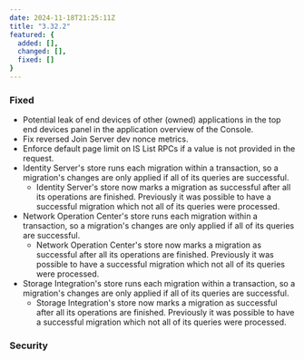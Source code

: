 ```yaml
---
date: 2024-11-18T21:25:11Z
title: "3.32.2"
featured: {
  added: [],
  changed: [],
  fixed: []
}
---
```


### Fixed

- Potential leak of end devices of other (owned) applications in the top end devices panel in the application overview of the Console.
- Fix reversed Join Server dev nonce metrics.
- Enforce default page limit on IS List RPCs if a value is not provided in the request.
- Identity Server's store runs each migration within a transaction, so a migration's changes are only applied if all of its queries are successful.
  - Identity Server's store now marks a migration as successful after all its operations are finished. Previously it was possible to have a successful migration which not all of its queries were processed.
- Network Operation Center's store runs each migration within a transaction, so a migration's changes are only applied if all of its queries are successful.
  - Network Operation Center's store now marks a migration as successful after all its operations are finished. Previously it was possible to have a successful migration which not all of its queries were processed.
- Storage Integration's store runs each migration within a transaction, so a migration's changes are only applied if all of its queries are successful.
  - Storage Integration's store now marks a migration as successful after all its operations are finished. Previously it was possible to have a successful migration which not all of its queries were processed.

### Security
